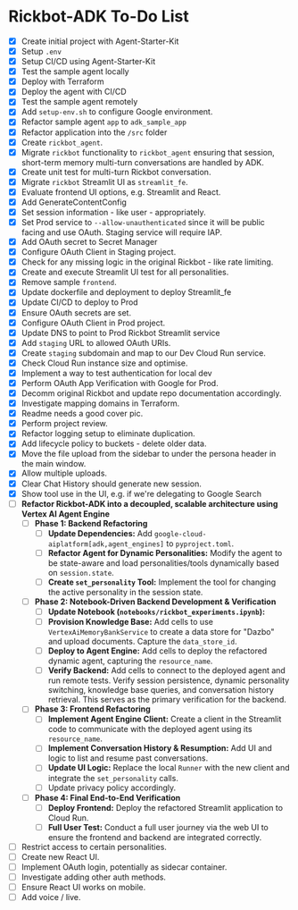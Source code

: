 # Rickbot-ADK To-Do List

- [x] Create initial project with Agent-Starter-Kit
- [x] Setup `.env`
- [x] Setup CI/CD using Agent-Starter-Kit
- [x] Test the sample agent locally
- [x] Deploy with Terraform
- [x] Deploy the agent with CI/CD
- [x] Test the sample agent remotely
- [x] Add `setup-env.sh` to configure Google environment.
- [x] Refactor sample agent `app` to `adk_sample_app`
- [x] Refactor application into the `/src` folder
- [x] Create `rickbot_agent`.
- [x] Migrate `rickbot` functionality to `rickbot_agent` ensuring that session, short-term memory multi-turn conversations are handled by ADK.
- [x] Create unit test for multi-turn Rickbot conversation.
- [x] Migrate `rickbot` Streamlit UI as `streamlit_fe`.
- [x] Evaluate frontend UI options, e.g. Streamlit and React.
- [x] Add GenerateContentConfig
- [x] Set session information - like user - appropriately.
- [x] Set Prod service to `--allow-unauthenticated` since it will be public facing and use OAuth. Staging service will require IAP.
- [x] Add OAuth secret to Secret Manager
- [x] Configure OAuth Client in Staging project.
- [x] Check for any missing logic in the original Rickbot - like rate limiting.
- [x] Create and execute Streamlit UI test for all personalities.
- [x] Remove sample `frontend`.
- [x] Update dockerfile and deployment to deploy Streamlit_fe
- [x] Update CI/CD to deploy to Prod
- [x] Ensure OAuth secrets are set.
- [x] Configure OAuth Client in Prod project.
- [x] Update DNS to point to Prod Rickbot Streamlit service
- [x] Add `staging` URL to allowed OAuth URIs.
- [x] Create `staging` subdomain and map to our Dev Cloud Run service.
- [x] Check Cloud Run instance size and optimise.
- [x] Implement a way to test authentication for local dev
- [x] Perform OAuth App Verification with Google for Prod.
- [x] Decomm original Rickbot and update repo documentation accordingly.
- [x] Investigate mapping domains in Terraform.
- [x] Readme needs a good cover pic.
- [x] Perform project review.
- [x] Refactor logging setup to eliminate duplication.
- [x] Add lifecycle policy to buckets - delete older data.
- [x] Move the file upload from the sidebar to under the persona header in the main window.
- [x] Allow multiple uploads.
- [x] Clear Chat History should generate new session.
- [x] Show tool use in the UI, e.g. if we're delegating to Google Search
- [ ] **Refactor Rickbot-ADK into a decoupled, scalable architecture using Vertex AI Agent Engine**
    - [ ] **Phase 1: Backend Refactoring**
        - [ ] **Update Dependencies:** Add `google-cloud-aiplatform[adk,agent_engines]` to `pyproject.toml`.
        - [ ] **Refactor Agent for Dynamic Personalities:** Modify the agent to be state-aware and load personalities/tools dynamically based on `session.state`.
        - [ ] **Create `set_personality` Tool:** Implement the tool for changing the active personality in the session state.
    - [ ] **Phase 2: Notebook-Driven Backend Development & Verification**
        - [ ] **Update Notebook (`notebooks/rickbot_experiments.ipynb`):**
        - [ ] **Provision Knowledge Base:** Add cells to use `VertexAiMemoryBankService` to create a data store for "Dazbo" and upload documents. Capture the `data_store_id`.
        - [ ] **Deploy to Agent Engine:** Add cells to deploy the refactored dynamic agent, capturing the `resource_name`.
        - [ ] **Verify Backend:** Add cells to connect to the deployed agent and run remote tests. Verify session persistence, dynamic personality switching, knowledge base queries, and conversation history retrieval. This serves as the primary verification for the backend.
    - [ ] **Phase 3: Frontend Refactoring**
        - [ ] **Implement Agent Engine Client:** Create a client in the Streamlit code to communicate with the deployed agent using its `resource_name`.
        - [ ] **Implement Conversation History & Resumption:** Add UI and logic to list and resume past conversations.
        - [ ] **Update UI Logic:** Replace the local `Runner` with the new client and integrate the `set_personality` calls.
        - [ ] Update privacy policy accordingly.
    - [ ] **Phase 4: Final End-to-End Verification**
        - [ ] **Deploy Frontend:** Deploy the refactored Streamlit application to Cloud Run.
        - [ ] **Full User Test:** Conduct a full user journey via the web UI to ensure the frontend and backend are integrated correctly.
- [ ] Restrict access to certain personalities.
- [ ] Create new React UI.
- [ ] Implement OAuth login, potentially as sidecar container.
- [ ] Investigate adding other auth methods.
- [ ] Ensure React UI works on mobile.
- [ ] Add voice / live.